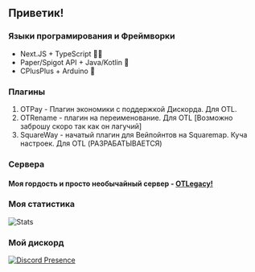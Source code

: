 ## Приветик!
### Языки програмирования и Фреймворки
- Next.JS + TypeScript 😶‍🌫️
- Paper/Spigot API + Java/Kotlin 🍵
- CPlusPlus + Arduino 🤖
### Плагины
1. OTPay - Плагин экономики с поддержкой Дискорда. Для OTL.
3. OTRename - плагин на переименование. Для OTL [Возможно заброшу скоро так как он лагучий]
4. SquareWay - начатый плагин для Вейпойнтов на Squaremap. Куча настроек. Для OTL (РАЗРАБАТЫВАЕТСЯ)
### Сервера
#### Моя гордость и просто необычайный сервер - [OTLegacy!](https://dsc.gg/otlegacy)
### Моя статистика

![Stats](https://github-readme-stats-git-masterrstaa-rickstaa.vercel.app/api?username=s3nkwr&show_icons=true&theme=synthwave)

### Мой дискорд

[![Discord Presence](https://lanyard.cnrad.dev/api/494529422511308804)](https://discord.com/users/494529422511308804)

